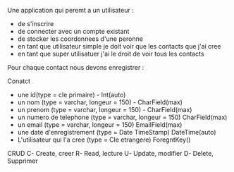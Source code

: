 Une application qui peremt a un utilisateur :

- de s'inscrire
- de connecter avec un compte existant
- de stocker les coordonnees d'une peronne
- en tant que utilisateur simple je doit voir que les contacts que j'ai cree
- en tant que super utilisatuer j'ai le droit de voir tous les contacts

Pour chaque contact nous devons enregistrer :

Conatct

- une id(type = cle primaire) - Int(auto)
- un nom (type = varchar, longeur = 150) - CharField(max)
- un prenom (type = varchar, longeur = 150) - CharField(max)
- un numero de telephone (type = varchar, longeur = 150) CharField(max)
- un email (type = varchar, longeur = 150) EmailField(max)
- une date d'enregistrement (type = Date TimeStamp) DateTime(auto)
- L'utilisateur qui l'a cree (type = Cle etrangere) ForegntKey()

CRUD
C- Create, creer
R- Read, lecture
U- Update, modifier
D- Delete, Supprimer
